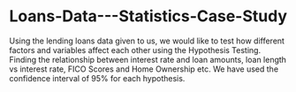 # Loans-Data---Statistics-Case-Study
Using the lending loans data given to us, we would like to test how different factors and variables affect each other using the Hypothesis Testing.
Finding the relationship between interest rate and loan amounts, loan length vs interest rate, FICO Scores and Home Ownership etc.
We have used the confidence interval of 95% for each hypothesis.

